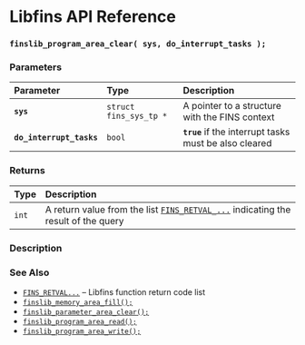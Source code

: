 # Libfins API Reference

### `finslib_program_area_clear( sys, do_interrupt_tasks );`

### Parameters

| Parameter | Type | Description |
| :--- | :--- | :--- |
|**`sys`**|`struct fins_sys_tp *`|A pointer to a structure with the FINS context|
|**`do_interrupt_tasks`**|`bool`|**`true`** if the interrupt tasks must be also cleared|

### Returns

| Type | Description |
| :--- | :--- |
|`int`|A return value from the list [`FINS_RETVAL_...`](FINS_RETVAL.md) indicating the result of the query|

### Description

### See Also

* [`FINS_RETVAL...`](FINS_RETVAL.md) &ndash; Libfins function return code list
* [`finslib_memory_area_fill();`](finslib_memory_area_fill.md)
* [`finslib_parameter_area_clear();`](finslib_parameter_area_clear.md)
* [`finslib_program_area_read();`](finslib_program_area_read.md)
* [`finslib_program_area_write();`](finslib_program_area_write.md)
